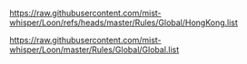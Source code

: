https://raw.githubusercontent.com/mist-whisper/Loon/refs/heads/master/Rules/Global/HongKong.list

https://raw.githubusercontent.com/mist-whisper/Loon/master/Rules/Global/Global.list
